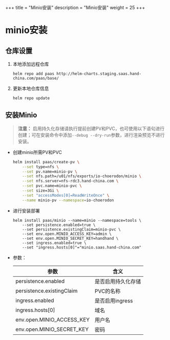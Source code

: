 +++
title = "Minio安装"
description = "Minio安装"
weight = 25
+++

# minio安装

## 仓库设置

1. 本地添加远程仓库

    ```
    helm repo add paas http://helm-charts.staging.saas.hand-china.com/paas/base/
    ```
1. 更新本地仓库信息

    ```
    helm repo update 
    ```

## 安装Minio

> **注意：** 启用持久化存储请执行提前创建PV和PVC，也可使用以下语句进行创建；可在安装命令中添加`--debug --dry-run`参数，进行渲染预览不进行安装。

- 创建minio所需PV和PVC

    ```bash
    helm install paas/create-pv \
        --set type=nfs \
        --set pv.name=minio-pv \
        --set nfs.path=/u01/nfs/exports/io-choerodon/minio \
        --set nfs.server=nfs-rdc3.hand-china.com \
        --set pvc.name=minio-pvc \
        --set size=3Gi \
        --set "accessModes[0]=ReadWriteOnce" \
        --name minio-pv --namespace=io-choerodon
    ```

- 进行安装部署

    ```
    helm install paas/minio --name=minio --namespace=tools \
        --set persistence.enabled=true \
        --set persistence.existingClaim=minio-pvc \
        --set env.open.MINIO_ACCESS_KEY=admin \
        --set env.open.MINIO_SECRET_KEY=handhand \
        --set ingress.enabled=true \
        --set "ingress.hosts[0]"="minio.saas.hand-china.com"
    ```

- 参数：

    参数 | 含义 
    --- |  --- 
    persistence.enabled|是否启用持久化存储
    persistence.existingClaim|PVC的名称
    ingress.enabled|是否启用ingress
    ingress.hosts[0]|域名
    env.open.MINIO_ACCESS_KEY|用户名
    env.open.MINIO_SECRET_KEY|密码

